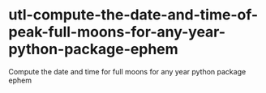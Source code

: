 # utl-compute-the-date-and-time-of-peak-full-moons-for-any-year-python-package-ephem
Compute the date and time for full moons for any year python package ephem

